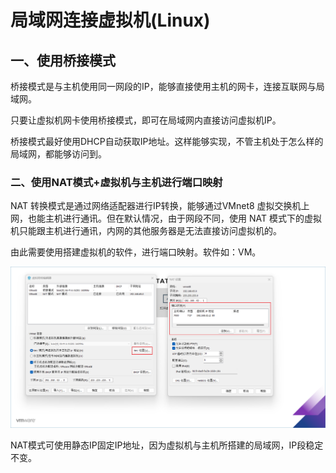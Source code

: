 # 局域网连接虚拟机(Linux)

## 一、使用桥接模式

桥接模式是与主机使用同一网段的IP，能够直接使用主机的网卡，连接互联网与局域网。

只要让虚拟机网卡使用桥接模式，即可在局域网内直接访问虚拟机IP。

桥接模式最好使用DHCP自动获取IP地址。这样能够实现，不管主机处于怎么样的局域网，都能够访问到。

### 二、使用NAT模式+虚拟机与主机进行端口映射

NAT 转换模式是通过网络适配器进行IP转换，能够通过VMnet8 虚拟交换机上网，也能主机进行通讯。但在默认情况，由于网段不同，使用 NAT 模式下的虚拟机只能跟主机进行通讯，内网的其他服务器是无法直接访问虚拟机的。

由此需要使用搭建虚拟机的软件，进行端口映射。软件如：VM。

![1739781177633](images/1739781177633.png)

NAT模式可使用静态IP固定IP地址，因为虚拟机与主机所搭建的局域网，IP段稳定不变。